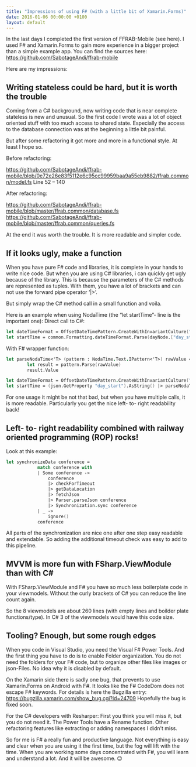 ```yaml
---
title: "Impressions of using F# (with a little bit of Xamarin.Forms)"
date: 2016-01-06 00:00:00 +0100
layout: default
---
```


In the last days I completed the first version of FFRAB-Mobile (see here). I used F# and Xamarin.Forms to gain more experience in a bigger project than a simple example app. You can find the sources here: https://github.com/SabotageAndi/ffrab-mobile

Here are my impressions:

## Writing stateless could be hard, but it is worth the trouble
Coming from a C# background, now writing code that is near complete stateless is new and unusual. So the first code I wrote was a lot of object oriented stuff with too much access to shared state. Especially the access to the database connection was at the beginning a little bit painful.

But after some refactoring it got more and more in a functional style. At least I hope so.

Before refactoring:

https://github.com/SabotageAndi/ffrab-mobile/blob/0e72e26e83f5112e6c95cc99959baa9a55eb9882/ffrab.common/model.fs Line 52 – 140

After refactoring:

https://github.com/SabotageAndi/ffrab-mobile/blob/master/ffrab.common/database.fs
https://github.com/SabotageAndi/ffrab-mobile/blob/master/ffrab.common/queries.fs

At the end it was worth the trouble. It is more readable and simpler code.

## If it looks ugly, make a function
When you have pure F# code and libraries, it is complete in your hands to write nice code. But when you are using C# libraries, i can quickly get ugly because of the library. This is because the parameters of the C# methods are represented as tuples. With them, you have a lot of brackets and can not use the forward pipe operator ‘|>’.

But simply wrap the C# method call in a small function and voila.

Here is an example when using NodaTime (the “let startTime”- line is the important one):
Direct call to C#:

```fsharp
let dateTimeFormat = OffsetDateTimePattern.CreateWithInvariantCulture("yyyy'-'MM'-'dd'T'HH':'mm':'sso<G>")
let startTime = common.Formatting.dateTimeFormat.Parse(dayNode.["day_start"].Value<string>()).Value
```

With F# wrapper function:

```fsharp
let parseNodaTime<'T> (pattern : NodaTime.Text.IPattern<'T>) rawValue =
        let result = pattern.Parse(rawValue)
        result.Value

let dateTimeFormat = OffsetDateTimePattern.CreateWithInvariantCulture("yyyy'-'MM'-'dd'T'HH':'mm':'sso<G>")
let startTime = (json.GetProperty "day_start").AsString() |> parseNodaTime common.Formatting.dateTimeFormat
``` 


For one usage it might be not that bad, but when you have multiple calls, it is more readable. Particularly you get the nice left- to- right readability back!

## Left- to- right readability combined with railway oriented programming (ROP) rocks!
Look at this example:

```fsharp
let synchronizeData conference =
            match conference with
            | Some conference ->
                conference 
                |> checkForTimeout
                |> getDataLocation
                |> fetchJson 
                |> Parser.parseJson conference
                |> Synchronization.sync conference
            | _ ->
                ignore()
            conference
```

All parts of the synchronization are nice one after one step easy readable and extendable. So adding the additional timeout check was easy to add to this pipeline.

## MVVM is more fun with FSharp.ViewModule than with C#
With FSharp.ViewModule and F# you have so much less boilerplate code in your viewmodels. Without the curly brackets of C# you can reduce the line count again.

So the 8 viewmodels are about 260 lines (with empty lines and boilder plate functions/type). In C# 3 of the viewmodels would have this code size.

## Tooling? Enough, but some rough edges
When you code in Visual Studio, you need the Visual F# Power Tools. And the first thing you have to do is to enable Folder organization. You do not need the folders for your F# code, but to organize other files like images or json-Files. No idea why it is disabled by default.

On the Xamarin side there is sadly one bug, that prevents to use Xamarin.Forms on Android with F#. It looks like the F# CodeDom does not escape F# keywords.
For details is here the Bugzilla entry: https://bugzilla.xamarin.com/show_bug.cgi?id=24709
Hopefully the bug is fixed soon.

For the C# developers with Resharper: First you think you will miss it, but you do not need it. The Power Tools have a Rename function. Other refactoring features like extracting or adding namespaces I didn’t miss.

So for me is F# a really fun and productive language. Not everything is easy and clear when you are using it the first time, but the fog will lift with the time. When you are working some days concentrated with F#, you will learn and understand a lot. And it will be awesome. 😉